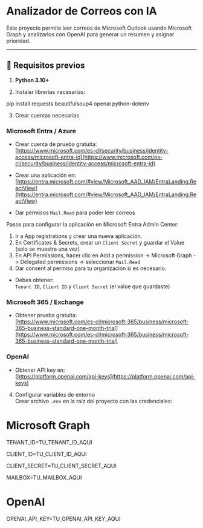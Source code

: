 # Analizador de Correos con IA

Este proyecto permite leer correos de Microsoft Outlook usando Microsoft Graph y analizarlos con OpenAI para generar un resumen y asignar prioridad.

---

## 🔹 Requisitos previos

1. **Python 3.10+**

2. Instalar librerías necesarias:

pip install requests beautifulsoup4 openai python-dotenv

3. Crear cuentas necesarias

### Microsoft Entra / Azure

- Crear cuenta de prueba gratuita:  
  [https://www.microsoft.com/es-cl/security/business/identity-access/microsoft-entra-id](https://www.microsoft.com/es-cl/security/business/identity-access/microsoft-entra-id)

- Crear una aplicación en:  
  [https://entra.microsoft.com/#view/Microsoft_AAD_IAM/EntraLanding.ReactView](https://entra.microsoft.com/#view/Microsoft_AAD_IAM/EntraLanding.ReactView)

- Dar permisos `Mail.Read` para poder leer correos

Pasos para configurar la aplicación en Microsoft Entra Admin Center:
1. Ir a App registrations y crear una nueva aplicación.
2. En Certificates & Secrets, crear un `Client Secret` y guardar el Value (solo se muestra una vez)
3. En API Permissions, hacer clic en Add a permission -> Microsoft Graph -> Delegated permissions -> seleccionar `Mail.Read`
4. Dar consent al permiso para tu organización si es necesario.

- Debes obtener:  
  `Tenant ID`, `Client ID` y `Client Secret` (el value que guardaste)

### Microsoft 365 / Exchange

- Obtener prueba gratuita:  
  [https://www.microsoft.com/es-cl/microsoft-365/business/microsoft-365-business-standard-one-month-trial](https://www.microsoft.com/es-cl/microsoft-365/business/microsoft-365-business-standard-one-month-trial)

### OpenAI

- Obtener API key en:  
  [https://platform.openai.com/api-keys](https://platform.openai.com/api-keys)

4. Configurar variables de entorno  
Crear archivo `.env` en la raíz del proyecto con las credenciales:

# Microsoft Graph

TENANT_ID=TU_TENANT_ID_AQUI

CLIENT_ID=TU_CLIENT_ID_AQUI

CLIENT_SECRET=TU_CLIENT_SECRET_AQUI

MAILBOX=TU_MAILBOX_AQUI

# OpenAI
OPENAI_API_KEY=TU_OPENAI_API_KEY_AQUI
